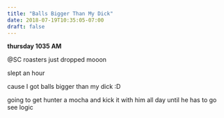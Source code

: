 ```yaml
---
title: "Balls Bigger Than My Dick"
date: 2018-07-19T10:35:05-07:00
draft: false
---
```


**thursday 1035 AM**

@SC roasters just dropped mooon

slept an hour

cause I got balls bigger than my dick :D

going to get hunter a mocha and kick it with him all day until he has to go see logic 
